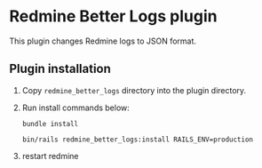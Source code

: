 # Redmine Better Logs plugin

This plugin changes Redmine logs to JSON format.

## Plugin installation

1. Copy `redmine_better_logs` directory into the plugin directory.
2. Run install commands below:

    ```
    bundle install

    bin/rails redmine_better_logs:install RAILS_ENV=production
    ```

3. restart redmine
